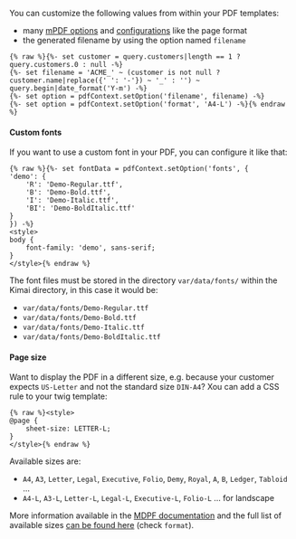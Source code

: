 You can customize the following values from within your PDF templates:
- many [mPDF options](https://mpdf.github.io/reference/mpdf-functions/construct.html) and [configurations](https://mpdf.github.io/reference/mpdf-variables/overview.html) like the page format
- the generated filename by using the option named `filename`

```
{% raw %}{%- set customer = query.customers|length == 1 ? query.customers.0 : null -%}
{%- set filename = 'ACME_' ~ (customer is not null ? customer.name|replace({' ': '-'}) ~ '_' : '') ~ query.begin|date_format('Y-m') -%}
{%- set option = pdfContext.setOption('filename', filename) -%}
{%- set option = pdfContext.setOption('format', 'A4-L') -%}{% endraw %}
```

#### Custom fonts

If you want to use a custom font in your PDF, you can configure it like that:

```twig
{% raw %}{%- set fontData = pdfContext.setOption('fonts', {
'demo': {
    'R': 'Demo-Regular.ttf',
    'B': 'Demo-Bold.ttf',
    'I': 'Demo-Italic.ttf',
    'BI': 'Demo-BoldItalic.ttf'
}
}) -%}
<style>
body { 
    font-family: 'demo', sans-serif;
}
</style>{% endraw %} 
```

The font files must be stored in the directory `var/data/fonts/` within the Kimai directory, in this case it would be:

- `var/data/fonts/Demo-Regular.ttf`
- `var/data/fonts/Demo-Bold.ttf`
- `var/data/fonts/Demo-Italic.ttf`
- `var/data/fonts/Demo-BoldItalic.ttf`

#### Page size

Want to display the PDF in a different size, e.g. because your customer expects `US-Letter` and not the standard size `DIN-A4`?
Xou can add a CSS rule to your twig template:
```twig
{% raw %}<style>
@page { 
    sheet-size: LETTER-L;
}
</style>{% endraw %} 
```

Available sizes are:
- `A4`, `A3`, `Letter`, `Legal`, `Executive`, `Folio`, `Demy`, `Royal`, `A`, `B`, `Ledger`, `Tabloid` ...
- `A4-L`, `A3-L`, `Letter-L`, `Legal-L`, `Executive-L`, `Folio-L` ... for landscape

More information available in the [MDPF documentation](https://mpdf.github.io/paging/different-page-sizes.html) and the
full list of available sizes [can be found here](https://mpdf.github.io/reference/mpdf-functions/construct.html) (check `format`).
